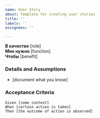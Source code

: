 ```yaml
---
name: User Story
about: Template for creating user stories
title: ''
labels: ''
assignees: ''

---
```


**В качестве** [role]  
 **Мне нужно** [function]  
 **Чтобы** [benefit]
   
 ### Details and Assumptions
 * [document what you know]
   
 ### Acceptance Criteria  
   
 ```gherkin
 Given [some context]
 When [certain action is taken]
 Then [the outcome of action is observed]
 ```
